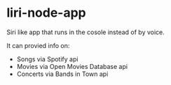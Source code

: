 # liri-node-app

Siri like app that runs in the cosole instead of by voice.

It can provied info on:
- Songs via Spotify api
- Movies via Open Movies Database api
- Concerts via Bands in Town api
